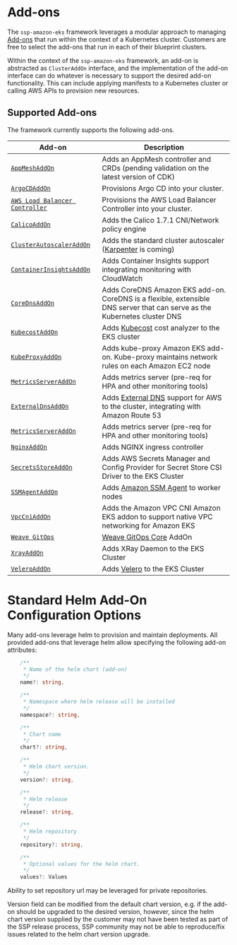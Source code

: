 # Add-ons

The `ssp-amazon-eks` framework leverages a modular approach to managing [Add-ons](https://kubernetes.io/docs/concepts/cluster-administration/addons/) that run within the context of a Kubernetes cluster. Customers are free to select the add-ons that run in each of their blueprint clusters.

Within the context of the `ssp-amazon-eks` framework, an add-on is abstracted as `ClusterAddOn` interface, and the implementation of the add-on interface can do whatever is necessary to support the desired add-on functionality. This can include applying manifests to a Kubernetes cluster or calling AWS APIs to provision new resources. 

## Supported Add-ons

The framework currently supports the following add-ons.

| Add-on             | Description                                                                       |
|-------------------|-----------------------------------------------------------------------------------|
| [`AppMeshAddOn`](./app-mesh) | Adds an AppMesh controller and CRDs (pending validation on the latest version of CDK) |
| [`ArgoCDAddOn`](./argo-cd) | Provisions Argo CD into your cluster. |
| [`AWS Load Balancer Controller`](./aws-load-balancer-controller) | Provisions the AWS Load Balancer Controller into your cluster. |
| [`CalicoAddOn`](./calico) | Adds the Calico 1.7.1 CNI/Network policy engine |
| [`ClusterAutoscalerAddOn`](./cluster-autoscaler) | Adds the standard cluster autoscaler ([Karpenter](https://github.com/awslabs/karpenter) is coming)|
| [`ContainerInsightsAddOn`](./container-insights) | Adds Container Insights support integrating monitoring with CloudWatch |
| [`CoreDnsAddOn`](./coredns.md) | Adds CoreDNS Amazon EKS add-on. CoreDNS is a flexible, extensible DNS server that can serve as the Kubernetes cluster DNS |
| [`KubecostAddOn`](./kubecost.md) | Adds [Kubecost](https://kubecost.com) cost analyzer to the EKS cluster |
| [`KubeProxyAddOn`](./kube-proxy.md) | Adds kube-proxy Amazon EKS add-on. Kube-proxy maintains network rules on each Amazon EC2 node |
| [`MetricsServerAddOn`](./metrics-server.md) | Adds metrics server (pre-req for HPA and other monitoring tools)|
| [`ExternalDnsAddOn`](./external-dns) | Adds [External DNS](https://github.com/kubernetes-sigs/external-dns) support for AWS to the cluster, integrating with Amazon Route 53
| [`MetricsServerAddOn`](./metrics-server) | Adds metrics server (pre-req for HPA and other monitoring tools)|
| [`NginxAddOn`](./nginx.md) | Adds NGINX ingress controller |
| [`SecretsStoreAddOn`](./secrets-store.md) |  Adds AWS Secrets Manager and Config Provider for Secret Store CSI Driver to the EKS Cluster |
| [`SSMAgentAddOn`](./ssm-agent.md) | Adds [Amazon SSM Agent](https://docs.aws.amazon.com/systems-manager/latest/userguide/ssm-agent.html) to worker nodes |
| [`VpcCniAddOn`](./vpc-cni.md) | Adds the Amazon VPC CNI Amazon EKS addon to support native VPC networking for Amazon EKS |
| [`Weave GitOps`](https://github.com/weaveworks/weave-gitops-ssp-addon) | [Weave GitOps Core](https://www.weave.works/product/gitops-core/) AddOn |
| [`XrayAddOn`](./xray) | Adds XRay Daemon to the EKS Cluster |
| [`VeleroAddOn`](./velero.md) | Adds [Velero](https://velero.io/) to the EKS Cluster |

# Standard Helm Add-On Configuration Options

Many add-ons leverage helm to provision and maintain deployments. All provided add-ons that leverage helm allow specifying the following add-on attributes:

```typescript
    /**
     * Name of the helm chart (add-on)
     */
    name?: string,

    /**
     * Namespace where helm release will be installed
     */
    namespace?: string,

    /**
     * Chart name
     */
    chart?: string,

    /**
     * Helm chart version.
     */
    version?: string, 

    /**
     * Helm release
     */
    release?: string,

    /**
     * Helm repository
     */
    repository?: string,

    /**
     * Optional values for the helm chart. 
     */
    values?: Values
```

Ability to set repository url may be leveraged for private repositories. 

Version field can be modified from the default chart version, e.g. if the add-on should be upgraded to the desired version, however, since the helm chart version supplied by the customer may not have been tested as part of the SSP release process, SSP community may not be able to reproduce/fix issues related to the helm chart version upgrade.